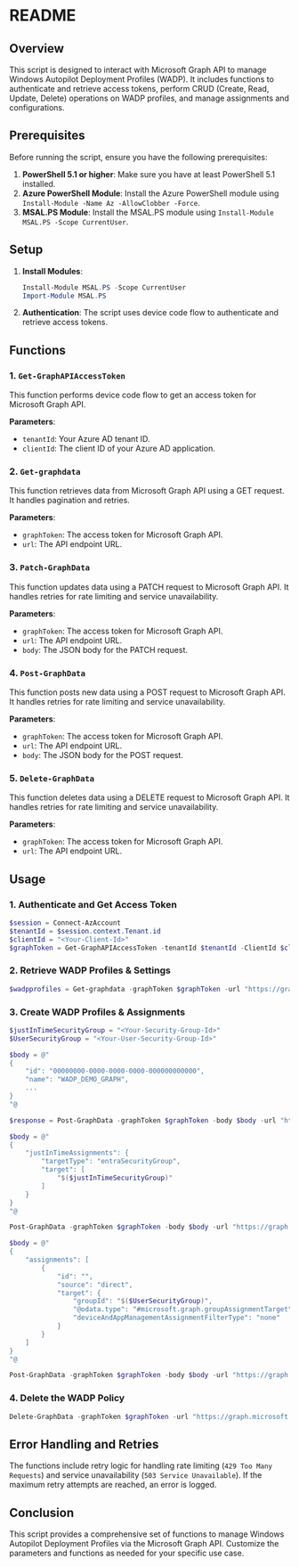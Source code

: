 # README

## Overview

This script is designed to interact with Microsoft Graph API to manage Windows Autopilot Deployment Profiles (WADP). It includes functions to authenticate and retrieve access tokens, perform CRUD (Create, Read, Update, Delete) operations on WADP profiles, and manage assignments and configurations.

## Prerequisites

Before running the script, ensure you have the following prerequisites:

1. **PowerShell 5.1 or higher**: Make sure you have at least PowerShell 5.1 installed.
2. **Azure PowerShell Module**: Install the Azure PowerShell module using `Install-Module -Name Az -AllowClobber -Force`.
3. **MSAL.PS Module**: Install the MSAL.PS module using `Install-Module MSAL.PS -Scope CurrentUser`.

## Setup

1. **Install Modules**:
   ```powershell
   Install-Module MSAL.PS -Scope CurrentUser
   Import-Module MSAL.PS
   ```

2. **Authentication**: The script uses device code flow to authenticate and retrieve access tokens.

## Functions

### 1. `Get-GraphAPIAccessToken`

This function performs device code flow to get an access token for Microsoft Graph API.

**Parameters**:
- `tenantId`: Your Azure AD tenant ID.
- `clientId`: The client ID of your Azure AD application.

### 2. `Get-graphdata`

This function retrieves data from Microsoft Graph API using a GET request. It handles pagination and retries.

**Parameters**:
- `graphToken`: The access token for Microsoft Graph API.
- `url`: The API endpoint URL.

### 3. `Patch-GraphData`

This function updates data using a PATCH request to Microsoft Graph API. It handles retries for rate limiting and service unavailability.

**Parameters**:
- `graphToken`: The access token for Microsoft Graph API.
- `url`: The API endpoint URL.
- `body`: The JSON body for the PATCH request.

### 4. `Post-GraphData`

This function posts new data using a POST request to Microsoft Graph API. It handles retries for rate limiting and service unavailability.

**Parameters**:
- `graphToken`: The access token for Microsoft Graph API.
- `url`: The API endpoint URL.
- `body`: The JSON body for the POST request.

### 5. `Delete-GraphData`

This function deletes data using a DELETE request to Microsoft Graph API. It handles retries for rate limiting and service unavailability.

**Parameters**:
- `graphToken`: The access token for Microsoft Graph API.
- `url`: The API endpoint URL.

## Usage

### 1. Authenticate and Get Access Token

```powershell
$session = Connect-AzAccount
$tenantId = $session.context.Tenant.id
$clientId = "<Your-Client-Id>"
$graphToken = Get-GraphAPIAccessToken -tenantId $tenantId -ClientId $clientId
```

### 2. Retrieve WADP Profiles & Settings

```powershell
$wadpprofiles = Get-graphdata -graphToken $graphToken -url "https://graph.microsoft.com/beta/deviceManagement/configurationPolicies?`$select=id,name,description,platforms,lastModifiedDateTime,technologies,settingCount,roleScopeTagIds,isAssigned,templateReference,priorityMetaData%20&`$top=100%20&`$filter=(technologies%20has%20%27enrollment%27)%20and%20(platforms%20eq%20%27windows10%27)%20and%20(TemplateReference/templateId%20eq%20%2780d33118-b7b4-40d8-b15f-81be745e053f_1%27)%20and%20(Templatereference/templateFamily%20eq%20%27enrollmentConfiguration%27)%20"
```

### 3. Create WADP Profiles & Assignments

```powershell
$justInTimeSecurityGroup = "<Your-Security-Group-Id>"
$UserSecurityGroup = "<Your-User-Security-Group-Id>"

$body = @"
{
    "id": "00000000-0000-0000-0000-000000000000",
    "name": "WADP_DEMO_GRAPH",
    ...
}
"@

$response = Post-GraphData -graphToken $graphToken -body $body -url "https://graph.microsoft.com/beta/deviceManagement/configurationPolicies"

$body = @"
{
    "justInTimeAssignments": {
        "targetType": "entraSecurityGroup",
        "target": [
            "$($justInTimeSecurityGroup)"
        ]
    }
}
"@

Post-GraphData -graphToken $graphToken -body $body -url "https://graph.microsoft.com/beta/deviceManagement/configurationPolicies('$($response.id)')/assignJustInTimeConfiguration"

$body = @"
{
    "assignments": [
        {
            "id": "",
            "source": "direct",
            "target": {
                "groupId": "$($UserSecurityGroup)",
                "@odata.type": "#microsoft.graph.groupAssignmentTarget",
                "deviceAndAppManagementAssignmentFilterType": "none"
            }
        }
    ]
}
"@

Post-GraphData -graphToken $graphToken -body $body -url "https://graph.microsoft.com/beta/deviceManagement/configurationPolicies('$($response.id)')/assign"
```

### 4. Delete the WADP Policy

```powershell
Delete-GraphData -graphToken $graphToken -url "https://graph.microsoft.com/beta/deviceManagement/configurationPolicies('$($response.id)')"
```

## Error Handling and Retries

The functions include retry logic for handling rate limiting (`429 Too Many Requests`) and service unavailability (`503 Service Unavailable`). If the maximum retry attempts are reached, an error is logged.

## Conclusion

This script provides a comprehensive set of functions to manage Windows Autopilot Deployment Profiles via the Microsoft Graph API. Customize the parameters and functions as needed for your specific use case.
